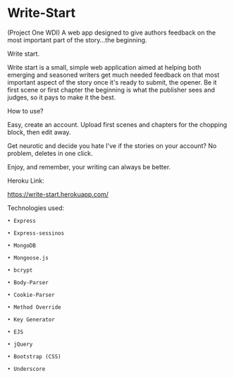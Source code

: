 # Write-Start
(Project One WDI) A web app designed to give authors feedback on the most important part of the story...the beginning. 

Write start. 

Write start is a small, simple web application aimed at helping both emerging and seasoned writers get much needed feedback on that most important aspect of the story once it's ready to submit, the opener. Be it first scene or first chapter the beginning is what the publisher sees and judges, so it pays to make it the best. 

How to use?

Easy, create an account. Upload first scenes and chapters for the chopping block, then edit away. 

Get neurotic and decide you hate I've if the stories on your account? No problem, deletes in one click. 

Enjoy, and remember, your writing can always be better.

Heroku Link:

https://write-start.herokuapp.com/


Technologies used:

	• Express

	• Express-sessinos

	• MongoDB

	• Mongoose.js

	• bcrypt

	• Body-Parser

	• Cookie-Parser

	• Method Override

	• Key Generator

	• EJS

	• jQuery

	• Bootstrap (CSS)

	• Underscore

